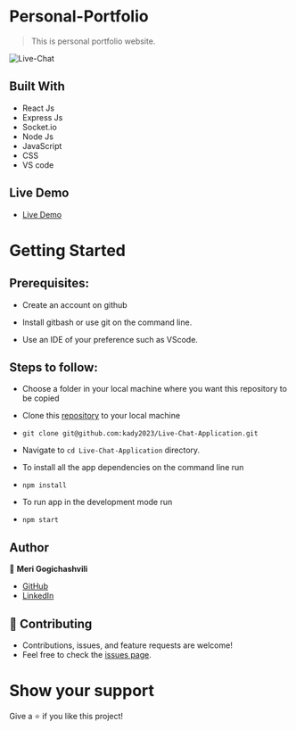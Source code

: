 # Personal-Portfolio
> This is personal portfolio website.

![Live-Chat](https://raw.github.com/kady2023/Live-Chat-Application/master/client/src/icons/port1.png)

## Built With

- React Js
- Express Js
- Socket.io
- Node Js
- JavaScript
- CSS
- VS code

## Live Demo

- [Live Demo](https://kady2023-live-chat-app.netlify.app/)


# Getting Started
## Prerequisites:


- Create an account on github

- Install gitbash or use git on the command line.

- Use an IDE of your preference such as VScode.

## Steps to follow:

- Choose a folder in your local machine where you want this repository to be copied

- Clone this [repository](https://github.com/kady2023/Live-Chat-Application) to your local machine 
- ```
  git clone git@github.com:kady2023/Live-Chat-Application.git
  ```

- Navigate to `cd Live-Chat-Application`  directory.

- To install all the app dependencies on the command line run
- ```
  npm install
  ``` 
- To run app in the development mode run 
- ```
  npm start
  ```


## Author

:woman: **Meri Gogichashvili**

- [GitHub](https://github.com/kady2023)
- [LinkedIn](https://www.linkedin.com/in/nitin-kadyan/)

## 🤝 Contributing
- Contributions, issues, and feature requests are welcome!
- Feel free to check the [issues page](https://github.com/kady2023/Live-Chat-Application/issues).

# Show your support
Give a ⭐ if you like this project!
